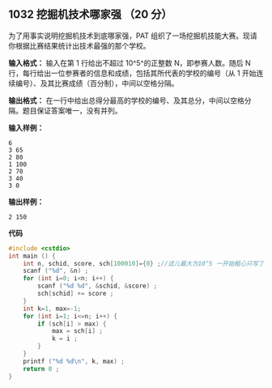 ﻿## 1032 挖掘机技术哪家强 （20 分）

为了用事实说明挖掘机技术到底哪家强，PAT 组织了一场挖掘机技能大赛。现请你根据比赛结果统计出技术最强的那个学校。

**输入格式：**
输入在第 1 行给出不超过 10^5^的正整数 N，即参赛人数。随后 N 行，每行给出一位参赛者的信息和成绩，包括其所代表的学校的编号（从 1 开始连续编号）、及其比赛成绩（百分制），中间以空格分隔。

**输出格式：**
在一行中给出总得分最高的学校的编号、及其总分，中间以空格分隔。题目保证答案唯一，没有并列。

**输入样例：**

    6
    3 65
    2 80
    1 100
    2 70
    3 40
    3 0

**输出样例：**

    2 150

**代码**

```c
#include <cstdio>
int main () {
	int n, schid, score, sch[100010]={0} ;//这儿最大为10^5 一开始粗心只写了四个零导致一直AC不了0.0
	scanf ("%d", &n) ;
	for (int i=0; i<n; i++) {
		scanf ("%d %d", &schid, &score) ;
		sch[schid] += score ;
	}
	int k=1, max=-1;
	for (int i=1; i<=n; i++) {
		if (sch[i] > max) {
			max = sch[i] ;
			k = i ;
		}
	}
	printf ("%d %d\n", k, max) ;
	return 0 ;	 
}
```

